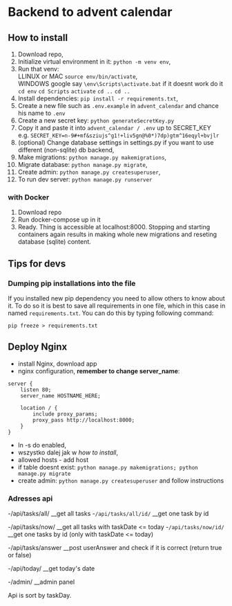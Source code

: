 # Backend to advent calendar

## How to install
1. Download repo, 
2. Initialize virtual environment in it: `python -m venv env`,
3. Run that venv: \
    LLINUX or MAC `source env/bin/activate`, \
    WINDOWS google say `\env\Scripts\activate.bat` if it doesnt work do it `cd env` `cd Scripts` `activate` `cd ..` `cd ..`
4. Install dependencies: `pip install -r requirements.txt`,
5. Create a new file such as `.env.example` in `advent_calendar` and chance his name to `.env`
6. Create a new secret key: `python generateSecretKey.py`
7. Copy it and paste it into `advent_calendar / .env` up to SECRET_KEY \
    e.g. `SECRET_KEY=n-9#+mf&sziujs^g1!+liv5gn@%0*)7dp)gtm^16eqyl+bvjlr`
8. (optional) Change database settings in settings.py if you want to use different (non-sqlite) db backend, 
9. Make migrations: `python manage.py makemigrations`,
10. Migrate database: `python manage.py migrate`,
11. Create admin: `python manage.py createsuperuser`,
12. To run dev server: `python manage.py runserver`

### with Docker
1. Download repo
2. Run docker-compose up in it
3. Ready. Thing is accessible at localhost:8000. Stopping and starting containers again results in making whole new migrations and reseting database (sqlite) content. 

## Tips for devs

### Dumping pip installations into the file
If you installed new pip dependency you need to allow others to know about it. To do so it is best to save all requirements
in one file, which in this case in named `requirements.txt`. You can do this by typing following command: 

`pip freeze > requirements.txt`

## Deploy Nginx
- install Nginx, download app
- nginx configuration, **remember to change server_name**: 
```
server {
    listen 80;
    server_name HOSTNAME_HERE;

    location / {
        include proxy_params;
        proxy_pass http://localhost:8000;
    }
}
```
- ln -s do enabled,
- wszystko dalej jak w *how to install*,
- allowed hosts - add host
- if table doesnt exist: `python manage.py makemigrations; python manage.py migrate`
- create admin: `python manage.py createsuperuser` and follow instructions

### Adresses api
-/api/tasks/all/     __get all tasks 
-`/api/tasks/all/id/`     __get one task by id

-/api/tasks/now/     __get all tasks with taskDate <= today
-`/api/tasks/now/id/`    __get one tasks by id (only with taskDate <= today)

-/api/tasks/answer     __post userAnswer and check if it is correct (return true or false)

-/api/today/     __get today's date

-/admin/     __admin panel

Api is sort by taskDay.
